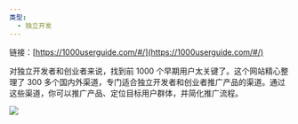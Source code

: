```yaml
---
类型:
  - 独立开发
---
```


链接：[https://1000userguide.com/#/](https://1000userguide.com/#/)

对独立开发者和创业者来说，找到前 1000 个早期用户太关键了。这个网站精心整理了 300 多个国内外渠道，专门适合独立开发者和创业者推广产品的渠道。通过这些渠道，你可以推广产品、定位目标用户群体，并简化推广流程。

[![](https://pic.ftium4.com/2024-06-03-17173488933926.png)](https://pic.ftium4.com/2024-06-03-17173488933926.png)